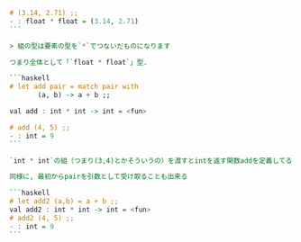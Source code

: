 ````haskell
# (3.14, 2.71) ;;
- : float * float = (3.14, 2.71)
```

> 組の型は要素の型を`*`でつないだものになります

つまり全体として「`float * float`」型.

```haskell
# let add pair = match pair with
       (a, b) -> a + b ;;

val add : int * int -> int = <fun>

# add (4, 5) ;;
- : int = 9
```

`int * int`の組（つまり(3,4)とかそういうの）を渡すとintを返す関数addを定義してる.

同様に, 最初からpairを引数として受け取ることも出来る

```haskell
# let add2 (a,b) = a + b ;;
val add2 : int * int -> int = <fun>
# add2 (4, 5) ;;
- : int = 9
```
